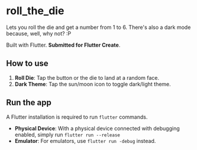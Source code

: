 # roll_the_die
Lets you roll the die and get a number from 1 to 6. There's also a dark mode because, well, why not? :P

Built with Flutter. __Submitted for Flutter Create__.

## How to use
1. __Roll Die__: Tap the button or the die to land at a random face.
2. __Dark Theme__: Tap the sun/moon icon to toggle dark/light theme.

## Run the app
A Flutter installation is required to run `flutter` commands.
- __Physical Device__: With a physical device connected with debugging enabled, simply run `flutter run --release`
- __Emulator__: For emulators, use `flutter run -debug` instead.